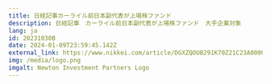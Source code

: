 ```yaml
---
title: 日経記事カーライル前日本副代表が上場株ファンド
description: 日経記事　カーライル前日本副代表が上場株ファンド　大手企業対象
lang: ja
id: 20231030B
date: 2024-01-09T23:59:45.142Z
external_link: https://www.nikkei.com/article/DGXZQOUB291K70Z21C23A0000000/
img: /media/logo.png
imgalt: Newton Investment Partners Logo
---
```

